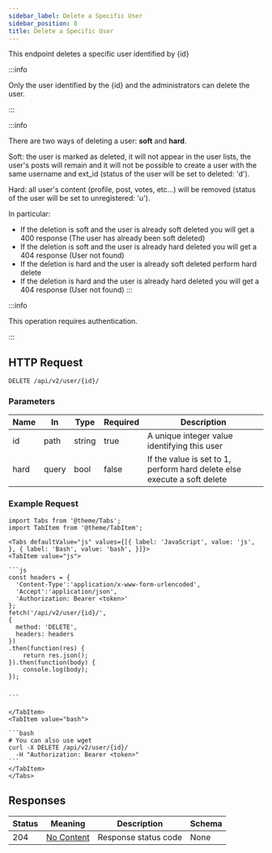 ```yaml
---
sidebar_label: Delete a Specific User
sidebar_position: 8
title: Delete a Specific User
---
```


This endpoint deletes a specific user identified by \{id}

:::info

Only the user identified by the \{id} and the administrators can delete the user. 

:::

:::info

There are two ways of deleting a user: **soft** and **hard**.

Soft: the user is marked as deleted, it will not appear in the user lists, the user's posts will remain and it will not be possible to create a user with the same username and ext_id (status of the user will be set to deleted: 'd').

Hard: all user's content (profile, post, votes, etc...) will be removed (status of the user will be set to unregistered: 'u').

In particular:

* If the deletion is soft and the user is already soft deleted you will get a 400 response (The user has already been soft deleted)
* If the deletion is soft and the user is already hard deleted you will get a 404 response (User not found)
* If the deletion is hard and the user is already soft deleted perform hard delete
* If the deletion is hard and the user is already hard deleted you will get a 404 response (User not found)
:::

:::info

This operation requires authentication.

:::

## HTTP Request

`DELETE /api/v2/user/{id}/`

### Parameters

|Name|In|Type|Required|Description|
|---|---|---|---|---|
|id|path|string|true|A unique integer value identifying this user|
|hard|query|bool|false|If the value is set to 1, perform hard delete else execute a soft delete|

### Example Request

````mdx-code-block
import Tabs from '@theme/Tabs';
import TabItem from '@theme/TabItem';

<Tabs defaultValue="js" values={[{ label: 'JavaScript', value: 'js', }, { label: 'Bash', value: 'bash', }]}>
<TabItem value="js">

```js
const headers = {
  'Content-Type':'application/x-www-form-urlencoded',
  'Accept':'application/json',
  'Authorization: Bearer <token>'
};
fetch('/api/v2/user/{id}/',
{
  method: 'DELETE',
  headers: headers
})
.then(function(res) {
    return res.json();
}).then(function(body) {
    console.log(body);
});


```

</TabItem>
<TabItem value="bash">

```bash
# You can also use wget
curl -X DELETE /api/v2/user/{id}/
  -H "Authorization: Bearer <token>"
```
</TabItem>
</Tabs>
````

## Responses

|Status|Meaning|Description|Schema|
|---|---|---|---|
|204|[No Content](https://tools.ietf.org/html/rfc7231#section-6.3.5)|Response status code|None|






